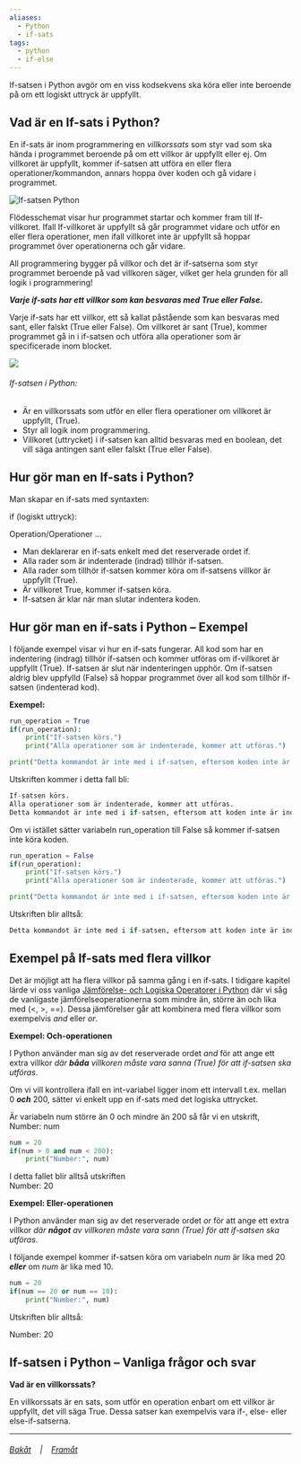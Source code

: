 ```yaml
---
aliases:
  - Python
  - if-sats
tags:
  - python
  - if-else
---
```

If-satsen i Python avgör om en viss kodsekvens ska köra eller inte beroende på om ett logiskt uttryck är uppfyllt.

## Vad är en If-sats i Python?

En if-sats är inom programmering en _villkorssats_ som styr vad som ska hända i programmet beroende på om ett villkor är uppfyllt eller ej. Om villkoret är uppfyllt, kommer if-satsen att utföra en eller flera operationer/kommandon, annars hoppa över koden och gå vidare i programmet.

![If-satsen Python](https://www.programmerapython.se/wp-content/uploads/2019/12/Python-If-sats.png)

Flödesschemat visar hur programmet startar och kommer fram till If-villkoret. Ifall If-villkoret är uppfyllt så går programmet vidare och utför en eller flera operationer, men ifall villkoret inte är uppfyllt så hoppar programmet över operationerna och går vidare.

All programmering bygger på villkor och det är if-satserna som styr programmet beroende på vad villkoren säger, vilket ger hela grunden för all logik i programmering!

**_Varje if-sats har ett villkor som kan besvaras med True eller False_.**

Varje if-sats har ett villkor, ett så kallat påstående som kan besvaras med sant, eller falskt (True eller False). Om villkoret är sant (True), kommer programmet gå in i if-satsen och utföra alla operationer som är specificerade inom blocket.

![](https://www.programmerapython.se/wp-content/uploads/2020/03/ifsats.png)

###### If-satsen i Python:

- Är en villkorssats som utför en eller flera operationer om villkoret är uppfyllt, (True).
- Styr all logik inom programmering.
- Villkoret (uttrycket) i if-satsen kan alltid besvaras med en boolean, det vill säga antingen sant eller falskt (True eller False).

## Hur gör man en If-sats i Python?

Man skapar en if-sats med syntaxten:

if (logiskt uttryck):

Operation/Operationer …

- Man deklarerar en if-sats enkelt med det reserverade ordet if.
- Alla rader som är indenterade (indrad) tillhör if-satsen.
- Alla rader som tillhör if-satsen kommer köra om if-satsens villkor är uppfyllt (True).
- Är villkoret True, kommer if-satsen köra.
- If-satsen är klar när man slutar indentera koden.

## Hur gör man en if-sats i Python – Exempel

I följande exempel visar vi hur en if-sats fungerar. All kod som har en indentering (indrag) tillhör if-satsen och kommer utföras om if-villkoret är uppfyllt (True). If-satsen är slut när indenteringen upphör. Om if-satsen aldrig blev uppfylld (False) så hoppar programmet över all kod som tillhör if-satsen (indenterad kod).

**Exempel:**

```python
run_operation = True 
if(run_operation):  
    print("If-satsen körs.")  
    print("Alla operationer som är indenterade, kommer att utföras.") 

print("Detta kommandot är inte med i if-satsen, eftersom koden inte är indenterad.")
```

Utskriften kommer i detta fall bli:

```python
If-satsen körs.
Alla operationer som är indenterade, kommer att utföras.
Detta kommandot är inte med i if-satsen, eftersom att koden inte är indenterad.
```

Om vi istället sätter variabeln run\_operation till False så kommer if-satsen inte köra koden.

```python
run_operation = False
if(run_operation):  
    print("If-satsen körs.")  
    print("Alla operationer som är indenterade, kommer att utföras.") 

print("Detta kommandot är inte med i if-satsen, eftersom koden inte är indenterad.")
```

Utskriften blir alltså:

```py
Detta kommandot är inte med i if-satsen, eftersom att koden inte är indenterad.
```

## Exempel på If-sats med flera villkor

Det är möjligt att ha flera villkor på samma gång i en if-sats. I tidigare kapitel lärde vi oss vanliga [Jämförelse- och Logiska Operatorer i Python](https://www.programmerapython.se/jamforelser-och-logiska-operatorer-i-python/) där vi såg de vanligaste jämförelseoperationerna som mindre än, större än och lika med (<, >, ==). Dessa jämförelser går att kombinera med flera villkor som exempelvis _and_ eller _or_.

**Exempel: Och-operationen**

I Python använder man sig av det reserverade ordet _and_ för att ange ett extra villkor _där **båda** villkoren måste vara sanna (True) för att if-satsen ska utföras_.

Om vi vill kontrollera ifall en int-variabel ligger inom ett intervall t.ex. mellan 0 _**och**_ 200, sätter vi enkelt upp en if-sats med det logiska uttrycket.

Är variabeln num större än 0 och mindre än 200 så får vi en utskrift, Number: num 

```py
num = 20 
if(num > 0 and num < 200):  
    print("Number:", num)
```

I detta fallet blir alltså utskriften  
Number: 20

**Exempel: Eller-operationen**

I Python använder man sig av det reserverade ordet _or_ för att ange ett extra villkor _där **något** av villkoren måste vara sann (True) för att if-satsen ska utföras_.

I följande exempel kommer if-satsen köra om variabeln _num_ är lika med 20 _**eller**_ om _num_ är lika med 10.

```py
num = 20 
if(num == 20 or num == 10):  
    print("Number:", num)
```

Utskriften blir alltså:

Number: 20

## If-satsen i Python – Vanliga frågor och svar

**Vad är en villkorssats?**

En villkorssats är en sats, som utför en operation enbart om ett villkor är uppfyllt, det vill säga True. Dessa satser kan exempelvis vara if-, else- eller else-if-satserna.

___

###### [Bakåt](https://www.programmerapython.se/if-satser-inledning/)    |    [Framåt](https://www.programmerapython.se/else/)
